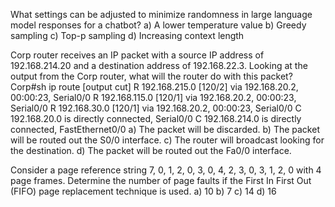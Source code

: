 What settings can be adjusted to minimize randomness in large language model responses for a chatbot?
a) A lower temperature value
b) Greedy sampling
c) Top-p sampling
d) Increasing context length

Corp router receives an IP packet with a source IP address of 192.168.214.20 and a destination address of 192.168.22.3. Looking at the output from the Corp router, what will the router do with this packet?
Corp#sh ip route
[output cut]
R 192.168.215.0 [120/2] via
192.168.20.2, 00:00:23, Serial0/0
R 192.168.115.0 [120/1] via
192.168.20.2, 00:00:23, Serial0/0
R 192.168.30.0 [120/1] via
192.168.20.2, 00:00:23, Serial0/0
C 192.168.20.0 is directly
connected, Serial0/0
C 192.168.214.0 is directly
connected, FastEthernet0/0
a) The packet will be discarded.
b) The packet will be routed out the S0/0 interface.
c) The router will broadcast looking for the destination.
d) The packet will be routed out the Fa0/0 interface.

Consider a page reference string 7, 0, 1, 2, 0, 3, 0, 4, 2, 3, 0, 3, 1, 2, 0 with 4 page frames. Determine the number of page faults if the First In First Out (FIFO) page replacement technique is used.
a) 10
b) 7
c) 14
d) 16
